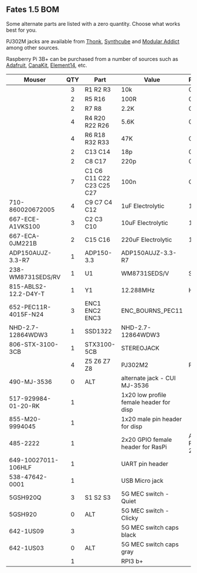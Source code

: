 ## Fates 1.5 BOM

Some alternate parts are listed with a zero quantity. Choose what works best for you.

PJ302M jacks are available from [Thonk](https://www.thonk.co.uk/shop/3-5mm-jacks/ ), [Synthcube](https://synthcube.com/cart/3-5mm-mono-jack-pj302m-rt-angle-hex-nut) and [Modular Addict](https://modularaddict.com/pj302m-jacks) among other sources.

Raspberry Pi 3B+ can be purchased from a number of sources such as [Adafruit](https://www.adafruit.com/product/3775?src=raspberrypi), [CanaKit](https://www.canakit.com/raspberry-pi-3-model-b-plus.html?cid=usd&src=raspberrypi&src=raspberrypi), [Element14](http://www.newark.com/49AC7637?src=raspberrypi), etc.


| Mouser  | QTY | Part | Value | Package |
|-----|:--:|-----|-----|-----|
||3|R1 R2 R3|10k|0805|
||2|R5 R16|100R|0805|
||2|R7 R8|2.2K|0805|
||4|R4 R20 R22 R26|5.6K|0805|
||4|R6 R18 R32 R33|47K|0805|
||2|C13 C14|18p|0805|
||2|C8 C17|220p|0805|
||7|C1 C6 C11 C22 C23 C25 C27|100n|C0805|
|710-860020672005|4|C9 C7 C4 C12|1uF Electrolytic|11mm|
|667-ECE-A1VKS100|3|C2 C3 C10|10uF Electrolytic|11mm|
|667-ECA-0JM221B|2|C15 C16|220uF Electrolytic|11mm|
|ADP150AUJZ-3.3-R7|1|ADP150-3.3|ADP150AUJZ-3.3-R7||
|238-WM8731SEDS/RV|1|U1|WM8731SEDS/V|SSOP28||
|815-ABLS2-12.2-D4Y-T|1|Y1|12.288MHz|HC49UP||
|652-PEC11R-4015F-N24|3|ENC1 ENC2 ENC3|ENC_BOURNS_PEC11||
|NHD-2.7-12864WDW3|1|SSD1322|NHD-2.7-12864WDW3|
|806-STX-3100-3CB|1|STX3100-5CB|STEREOJACK|
||4|Z5 Z6 Z7 Z8|PJ302M2|PJ302M|
|490-MJ-3536|0| ALT |alternate jack - CUI MJ-3536||
|517-929984-01-20-RK|1||1x20 low profile female header for disp||
|855-M20-9994045|1||1x20 male pin header for disp||
|485-2222|1||2x20 GPIO female header for RasPi|Adafruit Part # 2222|
|649-10027011-106HLF|1||UART pin header||
|538-47642-0001|1||USB Micro jack||
|5GSH920Q|3|S1 S2 S3|5G MEC switch - Quiet||
|5GSH920|0| ALT |5G MEC switch - Clicky||
|642-1US09|3| |5G MEC switch caps black||
|642-1US03|0| ALT |5G MEC switch caps gray||
||1| |RPI3 b+||

